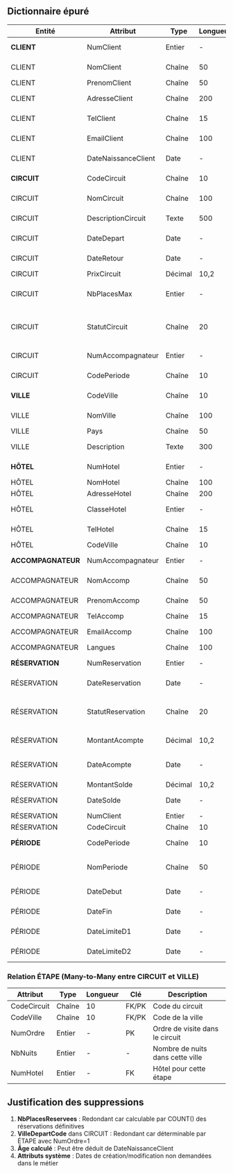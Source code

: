 ## Dictionnaire épuré 

| Entité | Attribut | Type | Longueur | Clé | Obligatoire | Description |
|--------|----------|------|----------|-----|-------------|-------------|
| **CLIENT** | NumClient | Entier | - | PK | Oui | Identifiant unique du client |
| CLIENT | NomClient | Chaîne | 50 | - | Oui | Nom de famille du client |
| CLIENT | PrenomClient | Chaîne | 50 | - | Oui | Prénom du client |
| CLIENT | AdresseClient | Chaîne | 200 | - | Oui | Adresse postale complète |
| CLIENT | TelClient | Chaîne | 15 | - | Non | Numéro de téléphone |
| CLIENT | EmailClient | Chaîne | 100 | UQ | Non | Adresse email (unique) |
| CLIENT | DateNaissanceClient | Date | - | - | Oui | Date de naissance |
| **CIRCUIT** | CodeCircuit | Chaîne | 10 | PK | Oui | Code unique du circuit |
| CIRCUIT | NomCircuit | Chaîne | 100 | - | Oui | Nom du circuit touristique |
| CIRCUIT | DescriptionCircuit | Texte | 500 | - | Non | Description détaillée |
| CIRCUIT | DateDepart | Date | - | - | Oui | Date de départ du circuit |
| CIRCUIT | DateRetour | Date | - | - | Oui | Date de retour du circuit |
| CIRCUIT | PrixCircuit | Décimal | 10,2 | - | Oui | Prix du circuit |
| CIRCUIT | NbPlacesMax | Entier | - | - | Oui | Nombre maximum de places |
| CIRCUIT | StatutCircuit | Chaîne | 20 | - | Oui | Statut (Programmé, Maintenu, Annulé) |
| CIRCUIT | NumAccompagnateur | Entier | - | FK | Oui | Numéro de l'accompagnateur |
| CIRCUIT | CodePeriode | Chaîne | 10 | FK | Oui | Code de la période |
| **VILLE** | CodeVille | Chaîne | 10 | PK | Oui | Code unique de la ville |
| VILLE | NomVille | Chaîne | 100 | UQ | Oui | Nom de la ville (unique) |
| VILLE | Pays | Chaîne | 50 | - | Oui | Pays de la ville |
| VILLE | Description | Texte | 300 | - | Non | Description touristique |
| **HÔTEL** | NumHotel | Entier | - | PK | Oui | Numéro unique de l'hôtel |
| HÔTEL | NomHotel | Chaîne | 100 | - | Oui | Nom de l'hôtel |
| HÔTEL | AdresseHotel | Chaîne | 200 | - | Oui | Adresse de l'hôtel |
| HÔTEL | ClasseHotel | Entier | - | - | Non | Classification (1-5 étoiles) |
| HÔTEL | TelHotel | Chaîne | 15 | - | Non | Téléphone de l'hôtel |
| HÔTEL | CodeVille | Chaîne | 10 | FK | Oui | Code de la ville |
| **ACCOMPAGNATEUR** | NumAccompagnateur | Entier | - | PK | Oui | Numéro unique accompagnateur |
| ACCOMPAGNATEUR | NomAccomp | Chaîne | 50 | - | Oui | Nom de l'accompagnateur |
| ACCOMPAGNATEUR | PrenomAccomp | Chaîne | 50 | - | Oui | Prénom de l'accompagnateur |
| ACCOMPAGNATEUR | TelAccomp | Chaîne | 15 | - | Non | Téléphone |
| ACCOMPAGNATEUR | EmailAccomp | Chaîne | 100 | - | Non | Email professionnel |
| ACCOMPAGNATEUR | Langues | Chaîne | 100 | - | Non | Langues parlées |
| **RÉSERVATION** | NumReservation | Entier | - | PK | Oui | Numéro unique de réservation |
| RÉSERVATION | DateReservation | Date | - | - | Oui | Date de la demande |
| RÉSERVATION | StatutReservation | Chaîne | 20 | - | Oui | En attente, Confirmée, Définitive, Annulée |
| RÉSERVATION | MontantAcompte | Décimal | 10,2 | - | Non | Montant de l'acompte versé |
| RÉSERVATION | DateAcompte | Date | - | - | Non | Date du versement acompte |
| RÉSERVATION | MontantSolde | Décimal | 10,2 | - | Non | Montant du solde |
| RÉSERVATION | DateSolde | Date | - | - | Non | Date du versement solde |
| RÉSERVATION | NumClient | Entier | - | FK | Oui | Numéro du client |
| RÉSERVATION | CodeCircuit | Chaîne | 10 | FK | Oui | Code du circuit |
| **PÉRIODE** | CodePeriode | Chaîne | 10 | PK | Oui | Code de la période |
| PÉRIODE | NomPeriode | Chaîne | 50 | - | Oui | Nom de la période (ex: Été 2025) |
| PÉRIODE | DateDebut | Date | - | - | Oui | Date de début de période |
| PÉRIODE | DateFin | Date | - | - | Oui | Date de fin de période |
| PÉRIODE | DateLimiteD1 | Date | - | - | Oui | Date limite pour 2ème versement |
| PÉRIODE | DateLimiteD2 | Date | - | - | Oui | Date limite maintien circuit |

### Relation ÉTAPE (Many-to-Many entre CIRCUIT et VILLE)
| Attribut | Type | Longueur | Clé | Description |
|----------|------|----------|-----|-------------|
| CodeCircuit | Chaîne | 10 | FK/PK | Code du circuit |
| CodeVille | Chaîne | 10 | FK/PK | Code de la ville |
| NumOrdre | Entier | - | PK | Ordre de visite dans le circuit |
| NbNuits | Entier | - | - | Nombre de nuits dans cette ville |
| NumHotel | Entier | - | FK | Hôtel pour cette étape |

## Justification des suppressions

1. **NbPlacesReservees** : Redondant car calculable par COUNT() des réservations définitives
2. **VilleDepartCode** dans CIRCUIT : Redondant car déterminable par ÉTAPE avec NumOrdre=1
3. **Âge calculé** : Peut être déduit de DateNaissanceClient
4. **Attributs système** : Dates de création/modification non demandées dans le métier
